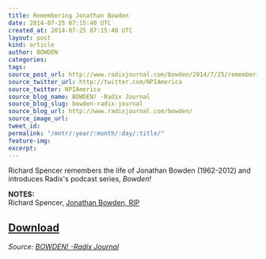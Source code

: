 ```yaml
---
title: Remembering Jonathan Bowden
date: 2014-07-25 07:15:40 UTC
created_at: 2014-07-25 07:15:40 UTC
layout: post
kind: article
author: BOWDEN
categories: 
tags: 
source_post_url: http://www.radixjournal.com/bowden/2014/7/25/remembering-jonathan-bowden
source_twitter_url: http://twitter.com/NPIAmerica
source_twitter: NPIAmerica
source_blog_name: BOWDEN! -Radix Journal
source_blog_slug: bowden-radix-journal
source_blog_url: http://www.radixjournal.com/bowden/
source_image_url: 
tweet_id: 
permalink: "/mntr/:year/:month/:day/:title/"
feature-img: 
excerpt: 
---
```

<p>Richard Spencer remembers the life of Jonathan Bowden (1962-2012) and introduces Radix's podcast series, <em>Bowden!</em>  </p>

<p><strong>NOTES:</strong> <br>
Richard Spencer, <a href="http://www.radixjournal.com/altright-archive/altright-archive/main/blogs/untimely-observations/jonathan-bowden-rip">Jonathan Bowden, RIP</a>  </p>



<h2><a href="https://soundcloud.com/radixjournal/remembering-jonathan-bowden">Download</a></h2><div class="">
    <i>Source: <a href="http://www.radixjournal.com/bowden/">BOWDEN! -Radix Journal</a></i>
</div>
